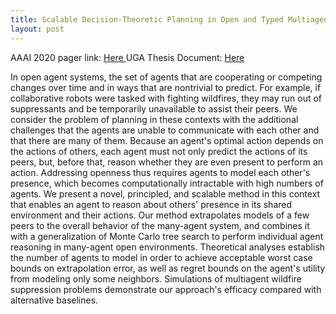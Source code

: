 ```yaml
---
title: Scalable Decision-Theoretic Planning in Open and Typed Multiagent Systems
layout: post
---
```

AAAI 2020 pager link: <a href="https://arxiv.org/abs/1911.08642"> Here </a>
UGA Thesis Document: <a href="https://galileo-usg-uga-primo.hosted.exlibrisgroup.com/primo-explore/openurl?u.ignore_date_coverage=true&rft.mms_id=9949193369502959&vid=UGA&institution=UGA&url_ctx_val=&url_ctx_fmt=null&isSerivcesPage=true"> Here </a>

In open agent systems, the set of agents that are cooperating or competing changes over time and in ways that are nontrivial to predict. For example, if collaborative robots were tasked with fighting wildfires, they may run out of suppressants and be temporarily unavailable to assist their peers. We consider the problem of planning in these contexts with the additional challenges that the agents are unable to communicate with each other and that there are many of them. Because an agent's optimal action depends on the actions of others, each agent must not only predict the actions of its peers, but, before that, reason whether they are even present to perform an action. Addressing openness thus requires agents to model each other's presence, which becomes computationally intractable with high numbers of agents. We present a novel, principled, and scalable method in this context that enables an agent to reason about others' presence in its shared environment and their actions. Our method extrapolates models of a few peers to the overall behavior of the many-agent system, and combines it with a generalization of Monte Carlo tree search to perform individual agent reasoning in many-agent open environments. Theoretical analyses establish the number of agents to model in order to achieve acceptable worst case bounds on extrapolation error, as well as regret bounds on the agent's utility from modeling only some neighbors. Simulations of multiagent wildfire suppression problems demonstrate our approach's efficacy compared with alternative baselines.
